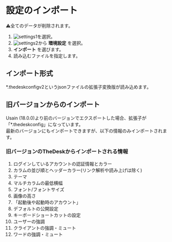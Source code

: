 # 設定のインポート
⚠️全てのデータが削除されます。

1. ![settings1](https://dl.thedesk.top/media/settings1.PNG)を選択。
1. ![settings2](https://dl.thedesk.top/media/settings2.PNG)から __環境設定__ を選択。
1. __インポート__ を選びます。
1. 読み込むファイルを指定します。
  
## インポート形式
\*.thedeskconfigv2というjsonファイルの拡張子変換版が読み込めます。


## 旧バージョンからのインポート
Usain (18.0.0)より前のバージョンでエクスポートした場合、拡張子が「\*.thedeskconfig」になっています。  
最新のバージョンにもインポートできますが、以下の情報のみインポートされます。

### 旧バージョンのTheDeskからインポートされる情報
1. ログインしているアカウントの認証情報とカラー
1. カラムの並び順とヘッダーカラー(リンク解析や読み上げは除く)
1. テーマ
1. マルチカラムの最低横幅
1. フォント/フォントサイズ
1. 画像の高さ
1. 「起動後や起動時のアカウント」
1. デフォルトの公開設定
1. キーボードショートカットの設定
1. ユーザーの強調
1. クライアントの強調・ミュート
1. ワードの強調・ミュート
